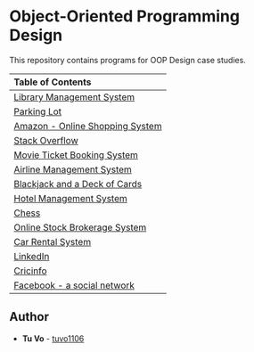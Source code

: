 # Object-Oriented Programming Design

This repository contains programs for OOP Design case studies.
  
| Table of Contents                                    | 
| :----------------------------------------------------| 
| [Library Management System](./library)               | 
| [Parking Lot](./parking_lot)                         | 
| [Amazon - Online Shopping System](./online_shopping) |
| [Stack Overflow](./stack_overflow)                   | 
| [Movie Ticket Booking System](./movie_ticket)        |
| [Airline Management System](./)                      |
| [Blackjack and a Deck of Cards](./)                  |
| [Hotel Management System](./)                        |
| [Chess](./)                                          |
| [Online Stock Brokerage System](./)                  |
| [Car Rental System](./)                              |
| [LinkedIn](./)                                       |
| [Cricinfo](./)                                       |
| [Facebook - a social network](./)                    |


## Author

- **Tu Vo** - [tuvo1106](https://github.com/tuvo1106)
